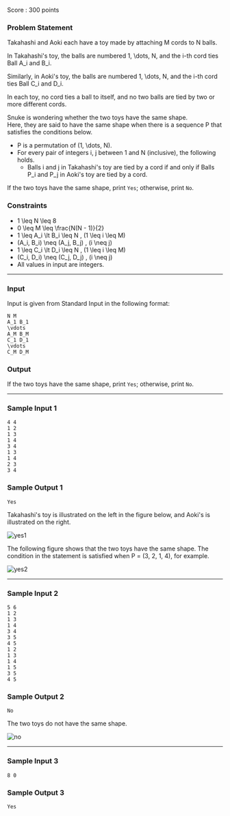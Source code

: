 Score : 300 points

### Problem Statement

Takahashi and Aoki each have a toy made by attaching M cords to N balls.

In Takahashi's toy, the balls are numbered 1, \dots, N, and the i-th cord ties Ball A\_i and B\_i.

Similarly, in Aoki's toy, the balls are numbered 1, \dots, N, and the i-th cord ties Ball C\_i and D\_i.

In each toy, no cord ties a ball to itself, and no two balls are tied by two or more different cords.

Snuke is wondering whether the two toys have the same shape.  
Here, they are said to have the same shape when there is a sequence P that satisfies the conditions below.

* P is a permutation of (1, \dots, N).
* For every pair of integers i, j between 1 and N (inclusive), the following holds.
  + Balls i and j in Takahashi's toy are tied by a cord if and only if Balls P\_i and P\_j in Aoki's toy are tied by a cord.

If the two toys have the same shape, print `Yes`; otherwise, print `No`.

### Constraints

* 1 \leq N \leq 8
* 0 \leq M \leq \frac{N(N - 1)}{2}
* 1 \leq A\_i \lt B\_i \leq N \, (1 \leq i \leq M)
* (A\_i, B\_i) \neq (A\_j, B\_j) \, (i \neq j)
* 1 \leq C\_i \lt D\_i \leq N \, (1 \leq i \leq M)
* (C\_i, D\_i) \neq (C\_j, D\_j) \, (i \neq j)
* All values in input are integers.

---

### Input

Input is given from Standard Input in the following format:

```
N M
A_1 B_1
\vdots
A_M B_M
C_1 D_1
\vdots
C_M D_M
```

### Output

If the two toys have the same shape, print `Yes`; otherwise, print `No`.

---

### Sample Input 1

```
4 4
1 2
1 3
1 4
3 4
1 3
1 4
2 3
3 4
```

### Sample Output 1

```
Yes
```

Takahashi's toy is illustrated on the left in the figure below, and Aoki's is illustrated on the right.

![yes1](https://img.atcoder.jp/ghi/abc232c_yes1.jpg)

The following figure shows that the two toys have the same shape. The condition in the statement is satisfied when P = (3, 2, 1, 4), for example.

![yes2](https://img.atcoder.jp/ghi/abc232c_yes2.jpg)

---

### Sample Input 2

```
5 6
1 2
1 3
1 4
3 4
3 5
4 5
1 2
1 3
1 4
1 5
3 5
4 5
```

### Sample Output 2

```
No
```

The two toys do not have the same shape.

![no](https://img.atcoder.jp/ghi/abc232c_no.jpg)

---

### Sample Input 3

```
8 0
```

### Sample Output 3

```
Yes
```
